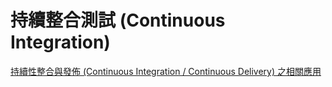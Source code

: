 # 持續整合測試 (Continuous Integration)

[持續性整合與發佈 (Continuous Integration / Continuous Delivery) 之相關應用](https://blog.91app.com/continuous-integration-delivery/)
